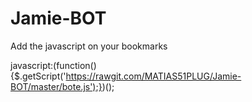 # Jamie-BOT

Add the javascript on your bookmarks



javascript:(function(){$.getScript('https://rawgit.com/MATIAS51PLUG/Jamie-BOT/master/bote.js');})();
